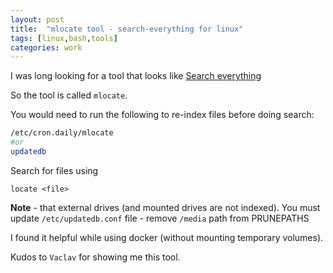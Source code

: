 ```yaml
---
layout: post
title:  "mlocate tool - search-everything for linux"
tags: [linux,bash,tools]
categories: work
---
```


I was long looking for a tool that looks like [Search everything][search-everything]

So the tool is called `mlocate`.

You would need to run the following to re-index files before doing search:
```bash
/etc/cron.daily/mlocate
#or 
updatedb
```

Search for files using
```locate
locate <file>
```

__Note__ - that external drives (and mounted drives are not indexed). 
You must update `/etc/updatedb.conf` file - remove `/media` path from PRUNEPATHS


I found it helpful while using docker (without mounting temporary volumes).

Kudos to `Vaclav` for showing me this tool.


[search-everything]: https://www.voidtools.com/